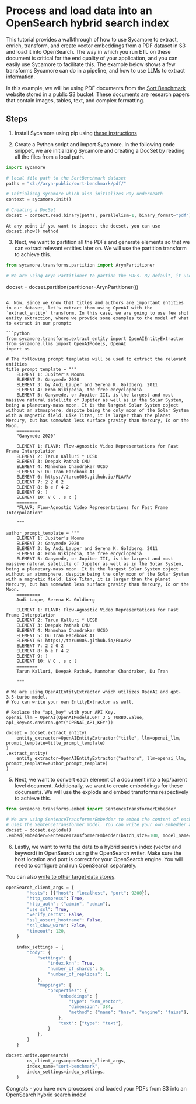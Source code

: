 # Process and load data into an OpenSearch hybrid search index

This tutorial provides a walkthrough of how to use Sycamore to extract, enrich, transform, and create vector embeddings from a PDF dataset in S3 and load it into OpenSearch. The way in which you run ETL on these document is critical for the end quality of your application, and you can easily use Sycamore to facilitate this. The example below shows a few transforms Sycamore can do in a pipeline, and how to use LLMs to extract information.

In this example, we will be using PDF documents from the [Sort Benchmark](http://sortbenchmark.org/) website stored in a public S3 bucket. These documents are research papers that contain images, tables, text, and complex formatting.

## Steps

1. Install Sycamore using pip using [these instructions](../sycamore/get_started.rst)

2. Create a Python script and import Sycamore. In the following code snippet, we are initializing Sycamore and creating a DocSet by reading all the files from a local path.

```python
import sycamore

# local file path to the SortBenchmark dataset
paths = "s3://aryn-public/sort-benchmark/pdf/"

# Initializng sycamore which also initializes Ray underneath
context = sycamore.init()

# Creating a DocSet
docset = context.read.binary(paths, parallelism=1, binary_format="pdf")
```

```{note}
At any point if you want to inspect the docset, you can use docset.show() method
```

3. Next, we want to partition all the PDFs and generate elements so that we can extract relevant entities later on. We will use the partition transform to achieve this.

```python
from sycamore.transforms.partition import ArynPartitioner

# We are using Aryn Partitioner to partion the PDFs. By default, it uses the Aryn Partitioning Service. You can sign up for free at https://www.aryn.ai/get-started and set your API key. Set your ARYN_API_KEY variable in your environment variables or in your code for use with the Partition transform.

```
docset = docset.partition(partitioner=ArynPartitioner())
```

4. Now, since we know that titles and authors are important entities in our dataset, let's extract them using OpenAI with the `extract_entity` transform. In this case, we are going to use few shot entity extraction, where we provide some examples to the model of what to extract in our prompt:

```python
from sycamore.transforms.extract_entity import OpenAIEntityExtractor
from sycamore.llms import OpenAIModels, OpenAI
import os

# The following prompt templates will be used to extract the relevant entities
title_prompt_template = """
    ELEMENT 1: Jupiter's Moons
    ELEMENT 2: Ganymede 2020
    ELEMENT 3: by Audi Lauper and Serena K. Goldberg. 2011
    ELEMENT 4: From Wikipedia, the free encyclopedia
    ELEMENT 5: Ganymede, or Jupiter III, is the largest and most massive natural satellite of Jupiter as well as in the Solar System, being a planetary-mass moon. It is the largest Solar System object without an atmosphere, despite being the only moon of the Solar System with a magnetic field. Like Titan, it is larger than the planet Mercury, but has somewhat less surface gravity than Mercury, Io or the Moon.
    =========
    "Ganymede 2020"

    ELEMENT 1: FLAVR: Flow-Agnostic Video Representations for Fast Frame Interpolation
    ELEMENT 2: Tarun Kalluri * UCSD
    ELEMENT 3: Deepak Pathak CMU
    ELEMENT 4: Manmohan Chandraker UCSD
    ELEMENT 5: Du Tran Facebook AI
    ELEMENT 6: https://tarun005.github.io/FLAVR/
    ELEMENT 7: 2 2 0 2
    ELEMENT 8: b e F 4 2
    ELEMENT 9: ]
    ELEMENT 10: V C . s c [
    ========
    "FLAVR: Flow-Agnostic Video Representations for Fast Frame Interpolation"

    """

author_prompt_template = """
    ELEMENT 1: Jupiter's Moons
    ELEMENT 2: Ganymede 2020
    ELEMENT 3: by Audi Lauper and Serena K. Goldberg. 2011
    ELEMENT 4: From Wikipedia, the free encyclopedia
    ELEMENT 5: Ganymede, or Jupiter III, is the largest and most massive natural satellite of Jupiter as well as in the Solar System, being a planetary-mass moon. It is the largest Solar System object without an atmosphere, despite being the only moon of the Solar System with a magnetic field. Like Titan, it is larger than the planet Mercury, but has somewhat less surface gravity than Mercury, Io or the Moon.
    =========
    Audi Laupe, Serena K. Goldberg

    ELEMENT 1: FLAVR: Flow-Agnostic Video Representations for Fast Frame Interpolation
    ELEMENT 2: Tarun Kalluri * UCSD
    ELEMENT 3: Deepak Pathak CMU
    ELEMENT 4: Manmohan Chandraker UCSD
    ELEMENT 5: Du Tran Facebook AI
    ELEMENT 6: https://tarun005.github.io/FLAVR/
    ELEMENT 7: 2 2 0 2
    ELEMENT 8: b e F 4 2
    ELEMENT 9: ]
    ELEMENT 10: V C . s c [
    ========
    Tarun Kalluri, Deepak Pathak, Manmohan Chandraker, Du Tran

    """

# We are using OpenAIEntityExtractor which utilizes OpenAI and gpt-3.5-turbo model.
# You can write your own EntityExtractor as well.

# Replace the "api_key" with your API Key.
openai_llm = OpenAI(OpenAIModels.GPT_3_5_TURBO.value, api_key=os.environ.get("OPENAI_API_KEY"))

docset = docset.extract_entity(
    entity_extractor=OpenAIEntityExtractor("title", llm=openai_llm, prompt_template=title_prompt_template)
)
.extract_entity(
    entity_extractor=OpenAIEntityExtractor("authors", llm=openai_llm, prompt_template=author_prompt_template)
)
```

5. Next, we want to convert each element of a document into a top/parent level document. Additionally, we want to create embeddings for these documents. We will use the explode and embed transforms respectively to achieve this.

```python
from sycamore.transforms.embed import SentenceTransformerEmbedder

# We are using SentenceTransformerEmbedder to embed the content of each document; which
# uses the SentenceTransformer model. You can write your own Embedder as well.
docset = docset.explode()
.embed(embedder=SentenceTransformerEmbedder(batch_size=100, model_name="sentence-transformers/all-MiniLM-L6-v2")
```

6. Lastly, we want to write the data to a hybrid search index (vector and keyword) in OpenSearch using the OpenSearch writer. Make sure the host location and port is correct for your OpenSearch engine. You will need to configure and run OpenSearch separately. 

You can also [write to other target data stores](../sycamore/connectors.html).

```python
openSearch_client_args = {
        "hosts": [{"host": "localhost", "port": 9200}],
        "http_compress": True,
        "http_auth": ("admin", "admin"),
        "use_ssl": True,
        "verify_certs": False,
        "ssl_assert_hostname": False,
        "ssl_show_warn": False,
        "timeout": 120,
    }

    index_settings = {
        "body": {
            "settings": {
                "index.knn": True,
                "number_of_shards": 5,
                "number_of_replicas": 1,
            },
            "mappings": {
                "properties": {
                    "embeddings": {
                        "type": "knn_vector",
                        "dimension": 384,
                        "method": {"name": "hnsw", "engine": "faiss"},
                    },
                    "text": {"type": "text"},
                }
            },
        }
    }

docset.write.opensearch(
        os_client_args=openSearch_client_args,
        index_name="sort-benchmark",
        index_settings=index_settings,
    )
```

Congrats - you have now processed and loaded your PDFs from S3 into an OpenSearch hybrid search index!
